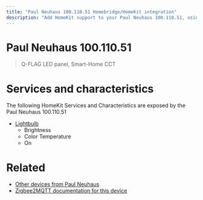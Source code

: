 ```yaml
---
title: "Paul Neuhaus 100.110.51 Homebridge/HomeKit integration"
description: "Add HomeKit support to your Paul Neuhaus 100.110.51, using Homebridge, Zigbee2MQTT and homebridge-z2m."
---
```

<!---
This file has been GENERATED using src/docgen/docgen.ts
DO NOT EDIT THIS FILE MANUALLY!
-->
# Paul Neuhaus 100.110.51
> Q-FLAG LED panel, Smart-Home CCT


# Services and characteristics
The following HomeKit Services and Characteristics are exposed by
the Paul Neuhaus 100.110.51

* [Lightbulb](../../light.md)
  * Brightness
  * Color Temperature
  * On


# Related
* [Other devices from Paul Neuhaus](../index.md#paul_neuhaus)
* [Zigbee2MQTT documentation for this device](https://www.zigbee2mqtt.io/devices/100.110.51.html)